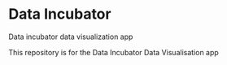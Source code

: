 # Data Incubator
Data incubator data visualization app

This repository is for the Data Incubator Data Visualisation app
